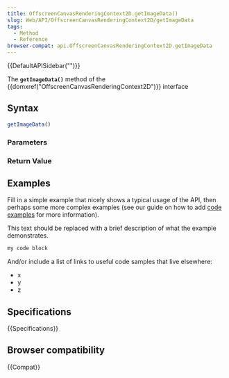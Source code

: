 ```yaml
---
title: OffscreenCanvasRenderingContext2D.getImageData()
slug: Web/API/OffscreenCanvasRenderingContext2D/getImageData
tags:
  - Method
  - Reference
browser-compat: api.OffscreenCanvasRenderingContext2D.getImageData
---
```

{{DefaultAPISidebar("")}}

The **`getImageData()`** method of the {{domxref("OffscreenCanvasRenderingContext2D")}} interface 

## Syntax

```js
getImageData()
```

### Parameters



### Return Value



## Examples

Fill in a simple example that nicely shows a typical usage of the API, then perhaps some more complex examples (see our guide on how to add [code examples](/en-US/docs/MDN/Contribute/Structures/Code_examples) for more information).

This text should be replaced with a brief description of what the example demonstrates.

```js
my code block
```

And/or include a list of links to useful code samples that live elsewhere:

*   x
*   y
*   z

## Specifications

{{Specifications}}

## Browser compatibility

{{Compat}}

